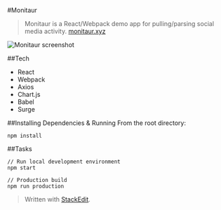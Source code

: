 #Monitaur

> Monitaur is a React/Webpack demo app for pulling/parsing social media
> activity.
> [monitaur.xyz](http://monitaur.xyz)

![Monitaur screenshot](http://monitaur.xyz/monitaur-screenshot.png)

##Tech
 - React
 - Webpack
 - Axios
 - Chart.js
 - Babel
 - Surge

##Installing Dependencies & Running
From the root directory:

    npm install

##Tasks

    // Run local development environment
    npm start
    
    // Production build
    npm run production

> Written with [StackEdit](https://stackedit.io/).